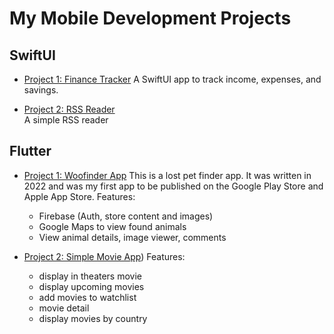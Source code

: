 # My Mobile Development Projects

## SwiftUI
- [Project 1: Finance Tracker](https://github.com/davidhalasz/SaveTrack)
  A SwiftUI app to track income, expenses, and savings.

- [Project 2: RSS Reader](https://github.com/davidhalasz/Simple-SWIFTUI-RSS)  
  A simple RSS reader

## Flutter
- [Project 1: Woofinder App](https://github.com/davidhalasz/woofinder)
  This is a lost pet finder app. It was written in 2022 and was my first app to be published on the Google Play Store and Apple App Store.
  Features:
  - Firebase (Auth, store content and images)
  - Google Maps to view found animals
  - View animal details, image viewer, comments
 
- [Project 2: Simple Movie App](https://github.com/davidhalasz/movie))
  Features:
  - display in theaters movie
  - display upcoming movies
  - add movies to watchlist
  - movie detail
  - display movies by country
